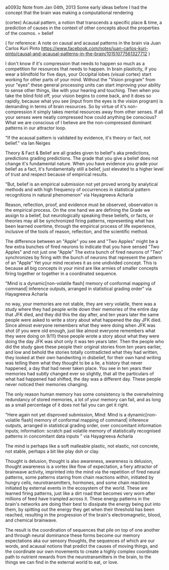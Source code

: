 a0093z
Note from Jan 04th, 2013
Some early ideas before I had the concept that the brain was making a computational rendering

(cortex) Acausal pattern, a notion that transcends a specific place & time, a prediction of causes in the context of other concepts about the properties of the cosmos. = belief

( for reference: A note on causal and acausal patterns in the brain via Juan Carlos Kuri Pinto https://www.facebook.com/notes/juan-carlos-kuri-pinto/causal-and-acausal-patterns-in-the-brain/10151077561327712 )

I don't know if it's compression that needs to happen so much as a competition for resources that needs to happen. In brain plasticity, if you wear a blindfold for five days, your Occipital lobes (visual cortex) start working for other parts of your mind. Without the "Vision program" from your "eyes" these general processing units can start improving your ability to sense other things, like with your hearing and touching. Then when you take the blind fold off, your vision begins to come back, and it does so rapidly, because what you see (input from the eyes is the vision program) is demanding in terms of brain resources. So by virtue of it's non-compression it simply takes mental resources away from other senses. If all your senses were neatly compressed how could anything be conscious? What we are conscious of I believe are the non-compressed dominant patterns in our attractor loop.

"If the acausal pattern is validated by evidence, it's theory or fact, not belief." via Ian Neiges

Theory & Fact & Belief are all grades given to belief's aka predictions, predictions grading predictions. The grade that you give a belief does not change it's fundamental nature. When you have evidence you grade your belief as a fact, it's fundamentally still a belief, just elevated to a higher level of trust and respect because of empirical results.

"But, belief is an empirical submission not yet proved wrong by analytical methods and with high frequency of occurrences in statistical pattern recognitions in natural phenomenon" via Hayagreeva Acharla 

Reason, reflection, proof, and evidence must be observed, observation is the empirical process. On the one hand we are defining the Grade we assign to a belief, but neurologically speaking these beliefs, or facts, or theories may all be synchronized firing patterns, representing what has been learned overtime, through the empirical process of life experience, inclusive of the tools of reason, reflection, and the scientific method.

The difference between an "Apple" you see and "Two Apples" might be a few extra bunches of fired neurons to indicate that you have sensed "Two Apples" and not just one "Apple" The extra bunch of fired neurons of "Two" synchronizes by firing with the bunch of neurons that represent the pattern of an "Apple" Yet your mind receives it as one undivided concept. This is because all big concepts in your mind are like armies of smaller concepts firing together or together in a coordinated sequence.

"Mind is a dynamic[non-volatile flash] memory of conformal mapping of command| inference outputs, arranged in statistical grading order" via Hayagreeva Acharla 

no way, your memories are not stable, they are very volatile, there was a study where they had people write down their memories of the entire day that JFK died, and they did this the day after, and ten years later the same people were asked to write a story about what happened the day JFK died. Since almost everyone remembers what they were doing when JFK was shot (if you were old enough, just like almost everyone remembers what they were doing on 9/11) these people wrote a story about what they were doing the day JFK was shot only it was ten years later. Then the people who did the study gave these people their original stories from ten years earlier, and low and behold the stories totally contradicted what they had written, they looked at their own handwriting in disbelief, for their own hand writing was telling them what they thought to be a lie, a history that never happened, a day that had never taken place. You see in ten years their memories had subtly changed ever so slightly, that all the particulars of what had happened had shifted, the day was a different day. These people never noticed their memories changing.

The only reason human memory has some consistency is the overwhelming redundancy of stored memories, a lot of your memory can fail, and as long as a small percentage of it does not fail you can get it right.

"Here again not yet disproved submission, Mind: Mind is a dynamic[non-volatile flash] memory of conformal mapping of command| inference outputs, arranged in statistical grading order, over concomitant information inputs; information: scratch pad volatile memory of statistically recognised patterns in concomitant data inputs " via Hayagreeva Acharla

The mind is perhaps like a soft malleable plastic, not elastic, not concrete, not stable, perhaps a bit like play doh or clay.

Thought is delusion, thought is also awareness, awareness is delusion, thought awareness is a vortex like flow of expectation, a fiery attractor of brainwave activity, imprinted into the mind via the repetition of fired neural patterns, some patterns staring from chain reactions within, initiated by hungry cells, neurotransmitters, hormones, and some chain reactions initiated by external events in the ecosystem of the world. These are learned firing patterns, just like a dirt road that becomes very worn after millions of feed have trampled across it. These energy patterns in the brain's networks are doing their best to dissipate the energy being put into them, by spitting out the energy they get when their threshold has been reached, resulting in the progression of the brain's electromagnetic, blood, and chemical brainwave.

The result is the coordination of sequences that pile on top of one another and through neural dominance these forms become our memory expectations aka our sensory thoughts, the sequences of which are our words, and acausal notions that predict the causes of moving things, and the coordinate our own movements to create a highly complex coordinate path to nutrient rewards from the neurotransmitters in the brain, to the things we can find in the external world to eat, or love.
